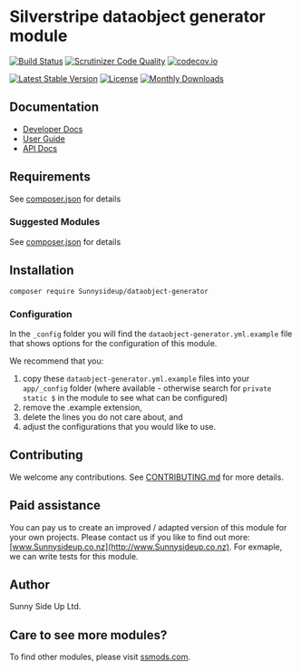 # Silverstripe dataobject generator module
[![Build Status](https://travis-ci.org/Sunnysideup/silverstripe-dataobject-generator.svg?branch=master)](https://travis-ci.org/Sunnysideup/silverstripe-dataobject-generator)
[![Scrutinizer Code Quality](https://scrutinizer-ci.com/g/Sunnysideup/silverstripe-dataobject-generator/badges/quality-score.png?b=master)](https://scrutinizer-ci.com/g/Sunnysideup/silverstripe-dataobject-generator/?branch=master)
[![codecov.io](https://codecov.io/github/Sunnysideup/silverstripe-dataobject-generator/coverage.svg?branch=master)](https://codecov.io/github/Sunnysideup/silverstripe-dataobject-generator?branch=master)

[![Latest Stable Version](https://poser.pugx.org/Sunnysideup/dataobject-generator/version)](https://packagist.org/packages/Sunnysideup/dataobject-generator)
[![License](https://poser.pugx.org/Sunnysideup/dataobject-generator/license)](https://packagist.org/packages/Sunnysideup/dataobject-generator)
[![Monthly Downloads](https://poser.pugx.org/Sunnysideup/dataobject-generator/d/monthly)](https://packagist.org/packages/Sunnysideup/dataobject-generator)


## Documentation



 * [Developer Docs](docs/en/INDEX.md)
 * [User Guide](docs/en/userguide.md)
 * [API Docs](http://docs.ssmods.com/Sunnysideup/dataobject-generator/classes.xhtml)


## Requirements



See [composer.json](composer.json) for details


### Suggested Modules



See [composer.json](composer.json) for details


## Installation


```
composer require Sunnysideup/dataobject-generator
```

### Configuration



In the `_config` folder you will find the `dataobject-generator.yml.example`
file that shows options for the configuration of this module.

We recommend that you:

  1. copy these `dataobject-generator.yml.example` files into your
`app/_config` folder (where available - otherwise search for `private static $` in the module to see what can be configured)
  2. remove the .example extension,
  3. delete the lines you do not care about, and
  4. adjust the configurations that you would like to use.


## Contributing



We welcome any contributions. See [CONTRIBUTING.md](CONTRIBUTING.md) for more details.

## Paid assistance



You can pay us to create an improved / adapted version of this module for your own projects.  Please contact us if you like to find out more: [www.Sunnysideup.co.nz](http://www.Sunnysideup.co.nz).  For exmaple, we can write tests for this module.  

## Author



Sunny Side Up Ltd.


## Care to see more modules?

To find other modules, please visit [ssmods.com](http://ssmods.com/).
